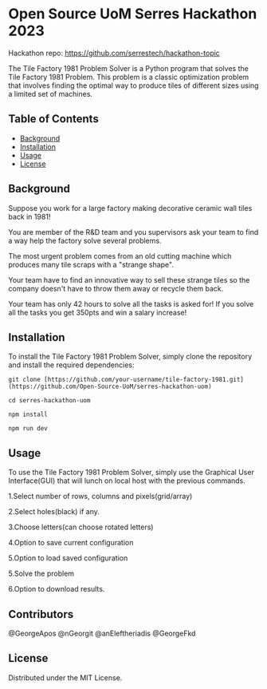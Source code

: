 

# Open Source UoM Serres Hackathon 2023

Hackathon repo: https://github.com/serrestech/hackathon-topic

The Tile Factory 1981 Problem Solver is a Python program that solves the Tile Factory 1981 Problem. This problem is a classic optimization problem that involves finding the optimal way to produce tiles of different sizes using a limited set of machines.

## Table of Contents

- [Background](#background)
- [Installation](#installation)
- [Usage](#usage)
- [License](#license)

## Background

Suppose you work for a large factory making decorative ceramic wall tiles back in 1981!

You are member of the R&D team and you supervisors ask your team to find a way help the factory solve several problems.

The most urgent problem comes from an old cutting machine which produces many tile scraps with a "strange shape".

Your team have to find an innovative way to sell these strange tiles so the company doesn't have to throw them away or recycle them back.

Your team has only 42 hours to solve all the tasks is asked for! If you solve all the tasks you get 350pts and win a salary increase!

## Installation

To install the Tile Factory 1981 Problem Solver, simply clone the repository and install the required dependencies:

```
git clone [https://github.com/your-username/tile-factory-1981.git](https://github.com/Open-Source-UoM/serres-hackathon-uom)
```
```
cd serres-hackathon-uom
```
```
npm install
```
```
npm run dev
```

## Usage

To use the Tile Factory 1981 Problem Solver,
simply use the Graphical User Interface(GUI) that will lunch on local host with the previous commands.

1.Select number of rows, columns and pixels(grid/array)

2.Select holes(black) if any.

3.Choose letters(can choose rotated letters)

4.Option to save current configuration

5.Option to load saved configuration

5.Solve the problem

6.Option to download results.

## Contributors

@GeorgeApos
@nGeorgit
@anEleftheriadis
@GeorgeFkd

## License

Distributed under the MIT License.

